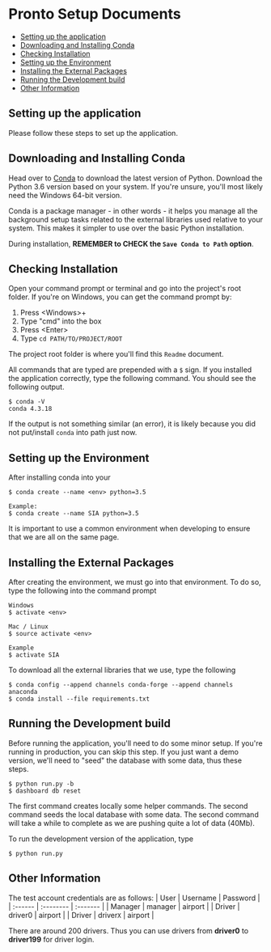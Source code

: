 Pronto Setup Documents
===

<!-- TOC -->

- [Setting up the application](#setting-up-the-application)
- [Downloading and Installing Conda](#downloading-and-installing-conda)
- [Checking Installation](#checking-installation)
- [Setting up the Environment](#setting-up-the-environment)
- [Installing the External Packages](#installing-the-external-packages)
- [Running the Development build](#running-the-development-build)
- [Other Information](#other-information)

<!-- /TOC -->


## Setting up the application

Please follow these steps to set up the application.

## Downloading and Installing Conda

Head over to [Conda](https://conda.io/miniconda.html) to download the latest version of Python. Download the Python 3.6 version based on your system. If you're unsure, you'll most likely need the Windows 64-bit version.

Conda is a package manager - in other words - it helps you manage all the background setup tasks related to the external libraries used relative to your system. This makes it simpler to use over the basic Python installation.

During installation, **REMEMBER to CHECK the `Save Conda to Path` option**.

## Checking Installation

Open your command prompt or terminal and go into the project's root folder. If you're on Windows, you can get the command prompt by:

1. Press \<Windows>+<R>
2. Type "cmd" into the box
3. Press \<Enter>
4. Type `cd PATH/TO/PROJECT/ROOT`

The project root folder is where you'll find this `Readme` document.

All commands that are typed are prepended with a `$` sign. If you installed the application correctly, type the following command. You should see the following output.

```
$ conda -V
conda 4.3.18
```

If the output is not something similar (an error), it is likely because you did not put/install `conda` into path just now.

## Setting up the Environment

After installing conda into your 
```
$ conda create --name <env> python=3.5

Example:
$ conda create --name SIA python=3.5
```

It is important to use a common environment when developing to ensure that we are all on the same page.

## Installing the External Packages

After creating the environment, we must go into that environment. To do so, type the following into the command prompt

```
Windows
$ activate <env>

Mac / Linux
$ source activate <env>

Example
$ activate SIA
```

To download all the external libraries that we use, type the following
```
$ conda config --append channels conda-forge --append channels anaconda
$ conda install --file requirements.txt
```

## Running the Development build

Before running the application, you'll need to do some minor setup. If you're running in production, you can skip this step. If you just want a demo version, we'll need to "seed" the database with some data, thus these steps.

```
$ python run.py -b
$ dashboard db reset
```
The first command creates locally some helper commands. The second command seeds the local database with some data. The second command will take a while to complete as we are pushing quite a lot of data (40Mb).

To run the development version of the application, type
```
$ python run.py
```

## Other Information

The test account credentials are as follows:
| User    | Username  | Password |
| :------ | :-------- | :------- |
| Manager | manager   | airport  |
| Driver  | driver0   | airport  |
| Driver  | driver`X` | airport  |

There are around 200 drivers. Thus you can use drivers from **driver0** to **driver199** for driver login.